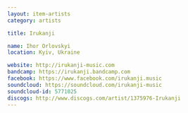 ```yaml
---
layout: item-artists
category: artists

title: Irukanji

name: Ihor Orlovskyi
location: Kyiv, Ukraine

website: http://irukanji-music.com
bandcamp: https://irukanji.bandcamp.com
facebook: https://www.facebook.com/irukanji.music
soundcloud: https://soundcloud.com/irukanji-music
soundcloud-id: 5771025
discogs: http://www.discogs.com/artist/1375976-Irukanji
---
```

